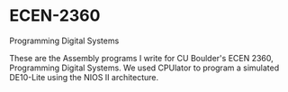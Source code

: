 # ECEN-2360
Programming Digital Systems

These are the Assembly programs I write for CU Boulder's ECEN 2360, Programming Digital Systems. 
We used CPUlator to program a simulated DE10-Lite using the NIOS II architecture. 

